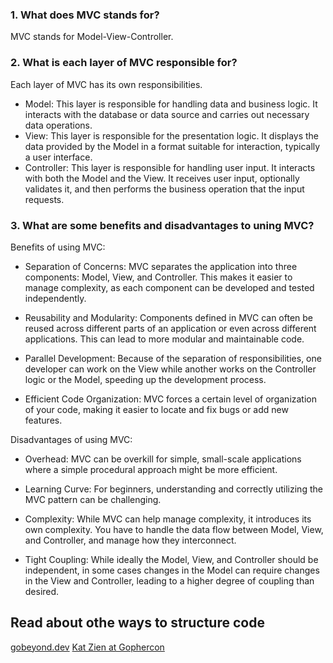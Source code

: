 ### 1. What does MVC stands for?

MVC stands for Model-View-Controller.

### 2. What is each layer of MVC responsible for?

Each layer of MVC has its own responsibilities.
* Model: This layer is responsible for handling data and business logic. It interacts with the database or data source and carries out necessary data operations.
* View: This layer is responsible for the presentation logic. It displays the data provided by the Model in a format suitable for interaction, typically a user interface.
* Controller: This layer is responsible for handling user input. It interacts with both the Model and the View. It receives user input, optionally validates it, and then performs the business operation that the input requests.

### 3. What are some benefits and disadvantages to uning MVC?
Benefits of using MVC:

* Separation of Concerns: MVC separates the application into three components: Model, View, and Controller. This makes it easier to manage complexity, as each component can be developed and tested independently.

* Reusability and Modularity: Components defined in MVC can often be reused across different parts of an application or even across different applications. This can lead to more modular and maintainable code.

* Parallel Development: Because of the separation of responsibilities, one developer can work on the View while another works on the Controller logic or the Model, speeding up the development process.

* Efficient Code Organization: MVC forces a certain level of organization of your code, making it easier to locate and fix bugs or add new features.

Disadvantages of using MVC:

* Overhead: MVC can be overkill for simple, small-scale applications where a simple procedural approach might be more efficient.

* Learning Curve: For beginners, understanding and correctly utilizing the MVC pattern can be challenging.

* Complexity: While MVC can help manage complexity, it introduces its own complexity. You have to handle the data flow between Model, View, and Controller, and manage how they interconnect.

* Tight Coupling: While ideally the Model, View, and Controller should be independent, in some cases changes in the Model can require changes in the View and Controller, leading to a higher degree of coupling than desired.


## Read about othe ways to structure code
[gobeyond.dev](https://gobeyond.dev)
[Kat Zien at Gophercon](https://youtube.com/watch?v=oL6JBUk6tj0)